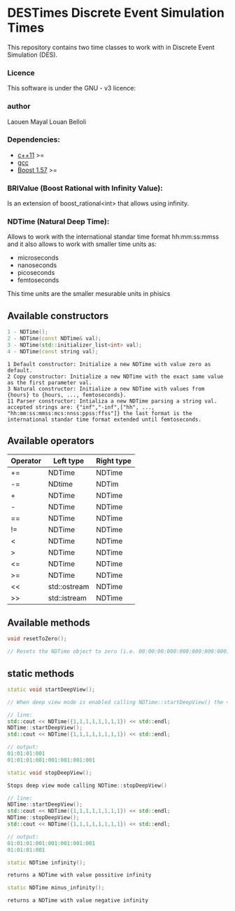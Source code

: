 # DESTimes Discrete Event Simulation Times
This repository contains two time classes to work with in Discrete Event Simulation (DES).

### Licence
This software is under the GNU - v3 licence:

### author
Laouen Mayal Louan Belloli

### Dependencies:
 - [c++11]  >=
 - [gcc]
 - [Boost 1.57] >=

### BRIValue (Boost Rational with Infinity Value): 
Is an extension of boost_rational\<int\> that allows using infinity.

### NDTime (Natural Deep Time):
Allows to work with the international standar time format hh:mm:ss:mmss and it also allows to work with smaller time units as: 
* microseconds 
* nanoseconds
* picoseconds
* femtoseconds

This time units are the smaller mesurable units in phisics

## Available constructors

```c++
1 - NDTime();
2 - NDTime(const NDTime& val);
3 - NDTime(std::initializer_list<int> val);
4 - NDTime(const string val);
```

	1 Default constructor: Initialize a new NDTime with value zero as default.
	2 Copy constructor: Initialize a new NDTime with the exact same value as the first parameter val.
	3 Natural constructor: Initialize a new NDTime with values from {hours} to {hours, ..., femtoseconds}.
	11 Parser constructor: Intializa a new NDTime parsing a string val. accepted strings are: {"inf","-inf",["hh", ..., "hh:mm:ss:mmss:mcs:nnss:ppss:ffss"]} the last format is the international standar time format extended until femtoseconds.

## Available operators

| Operator | Left type    | Right type |
|----------|--------------|------------|
| +=       | NDTime       | NDTime     |
| -=       | NDtime       | NDTim      |
| +        | NDTime       | NDTime     |
| -        | NDTime       | NDTime     |
| ==       | NDTime       | NDTime     |
| !=       | NDTime       | NDTime     |
| <        | NDTime       | NDTime     |
| >        | NDTime       | NDTime     |
| <=       | NDTime       | NDTime     |
| >=       | NDTime       | NDTime     |
| <<       | std::ostream | NDTime     |
| >>       | std::istream | NDTime     |

## Available methods

```c++
void resetToZero();

// Resets the NDTime object to zero (i.e. 00:00:00:000:000:000:000:000)
```

## static methods

```c++
static void startDeepView();

// When deep view mode is enabled calling NDTime::startDeepView() the << operator start printing all the units from hours to femtoseconds.

// line:
std::cout << NDTime({1,1,1,1,1,1,1,1}) << std::endl;
NDTime::startDeepView();
std::cout << NDTime({1,1,1,1,1,1,1,1}) << std::endl;

// output:
01:01:01:001
01:01:01:001:001:001:001:001
```

```c++
static void stopDeepView();

Stops deep view mode calling NDTime::stopDeepView()

// line:
NDTime::startDeepView();
std::cout << NDTime({1,1,1,1,1,1,1,1}) << std::endl;
NDTime::stopDeepView();
std::cout << NDTime({1,1,1,1,1,1,1,1}) << std::endl;

// output:
01:01:01:001:001:001:001:001
01:01:01:001
```

```c++
static NDTime infinity();

returns a NDTime with value possitive infinity
```

```c++
static NDTime minus_infinity();

returns a NDTime with value negative infinity
```

   [C++11]: <https://gcc.gnu.org/projects/cxx-status.html#cxx11>
   [gcc]: <https://gcc.gnu.org/>
   [Boost 1.57]: <http://www.boost.org/users/history/version_1_57_0.html>